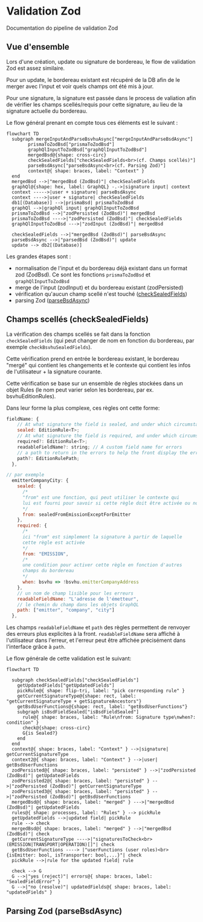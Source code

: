 # Validation Zod

Documentation do pipeline de validation Zod

## Vue d'ensemble

Lors d'une création, update ou signature de bordereau, le flow de validation Zod est assez similaire.

Pour un update, le bordereau existant est récupéré de la DB afin de le merger avec l'input et voir quels champs ont été mis à jour.

Pour une signature, la signature est passée dans le process de valiation afin de vérifier les champs scellés/requis pour cette signature, au lieu de la signature actuelle du bordereau.

Le flow général prenant en compte tous ces éléments est le suivant :

```mermaid
flowchart TD
  subgraph mergeInputAndParseBsvhuAsync["mergeInputAndParseBsdAsync"]
        prismaToZodBsd["prismaToZodBsd"]
        graphQlInputToZodBsd["graphQlInputToZodBsd"]
        mergedBsd@{shape: cross-circ}
        checkSealedFields["checkSealedFields<br>(cf. Champs scellés)"]
        parseBsdAsync["parseBsdAsync<br>(cf. Parsing Zod)"]
        context@{ shape: braces, label: "Context" }
  end
  mergedBsd -->|"mergedBsd (ZodBsd)"| checkSealedFields
  graphQl@{shape: hex, label: GraphQL} -.->|signature input| context
  context ----->|user + signature| parseBsdAsync
  context ---->|user + signature| checkSealedFields
  db1[(Database)] -->|prismaBsd| prismaToZodBsd
  graphQl -->|graphQl input| graphQlInputToZodBsd
  prismaToZodBsd -->|"zodPersisted (ZodBsd)"| mergedBsd
  prismaToZodBsd ---->|"zodPersisted (ZodBsd)"| checkSealedFields
  graphQlInputToZodBsd --->|"zodInput (ZodBsd)"| mergedBsd

  checkSealedFields -->|"mergedBsd (ZodBsd)"| parseBsdAsync
  parseBsdAsync -->|"parsedBsd (ZodBsd)"| update
  update --> db2[(Database)]
```

Les grandes étapes sont :

- normalisation de l'input et du bordereau déjà existant dans un format zod (ZodBsd). Ce sont les fonctions `prismaToZodBsd` et `graphQlInputToZodBsd`
- merge de l'input (zodInput) et du bordereau existant (zodPersisted)
- vérification qu'aucun champ scellé n'est touché ([checkSealedFields](#champs-scellés-checksealedfields))
- parsing Zod ([parseBsdAsync](#parsing-zod-parsebsdasync))

## Champs scellés (checkSealedFields)

La vérification des champs scellés se fait dans la fonction `checkSealedFields` (qui peut changer de nom en fonction du bordereau, par exemple `checkBsvhuSealedFields`).

Cette vérification prend en entrée le bordereau existant, le bordereau "mergé" qui contient les changements et le contexte qui contient les infos de l'utilisateur + la signature courante.

Cette vérification se base sur un ensemble de règles stockées dans un objet Rules (le nom peut varier selon les bordereau, par ex. bsvhuEditionRules).

Dans leur forme la plus complexe, ces règles ont cette forme:

```js
fieldName: {
    // At what signature the field is sealed, and under which circumstances
    sealed: EditionRule<T>;
    // At what signature the field is required, and under which circumstances. If absent, field is never required
    required?: EditionRule<T>;
    readableFieldName?: string; // A custom field name for errors
    // a path to return in the errors to help the front display the error in context
    path?: EditionRulePath;
  },

// par exemple
  emitterCompanyCity: {
    sealed: {
      /*
      "from" est une fonction, qui peut utiliser le contexte qui
      lui est fourni pour savoir si cette règle doit être activée ou non
      */
      from: sealedFromEmissionExceptForEmitter
    },
    required: {
      /*
      ici "from" est simplement la signature à partir de laquelle
      cette règle est activée
      */
      from: "EMISSION",
      /*
      une condition pour activer cette règle en fonction d'autres
      champs du bordereau
      */
      when: bsvhu => !bsvhu.emitterCompanyAddress
    },
    // un nom de champ lisible pour les erreurs
    readableFieldName: "L'adresse de l'émetteur",
    // le chemin du champ dans les objets GraphQL
    path: ["emitter", "company", "city"]
  },

```

Les champs `readableFieldName` et `path` des règles permettent de renvoyer des erreurs plus explicites à la front. `readableFieldName` sera affiché à l'utilisateur dans l'erreur, et l'erreur peut être affichée précisément dans l'interface grâce à `path`.

Le flow générale de cette validation est le suivant:

```mermaid
flowchart TD

  subgraph checkSealedFields["checkSealedFields"]
    getUpdatedFields["getUpdatedFields"]
    pickRule@{ shape: flip-tri, label: "pick corresponding rule" }
    getCurrentSignatureType@{shape: rect, label: "getCurrentSignatureType + getSignatureAncestors"}
    getBsdUserFunctions@{shape: rect, label: "getBsdUserFunctions"}
    subgraph isBsdFieldSealed["isBsdFieldSealed"]
      rule@{ shape: braces, label: "Rule\nfrom: Signature type\nwhen?: condition" }
      check@{shape: cross-circ}
      G{is Sealed?}
    end
  end
  context@{ shape: braces, label: "Context" } -->|signature| getCurrentSignatureType
  context2@{ shape: braces, label: "Context" } -->|user| getBsdUserFunctions
  zodPersisted@{ shape: braces, label: "persisted" } -->|"zodPersisted (ZodBsd)"| getUpdatedFields
  zodPersisted2@{ shape: braces, label: "persisted" } -->|"zodPersisted (ZodBsd)"| getCurrentSignatureType
  zodPersisted3@{ shape: braces, label: "persisted" } -->|"zodPersisted (ZodBsd)"| getBsdUserFunctions
  mergedBsd@{ shape: braces, label: "merged" } --->|"mergedBsd (ZodBsd)"| getUpdatedFields
  rules@{ shape: processes, label: "Rules" } --> pickRule
  getUpdatedFields -->|updated field| pickRule
  rule --> check
  mergedBsd@{ shape: braces, label: "merged" } -->|"mergedBsd (ZodBsd)"| check
  getCurrentSignatureType ---->|"signaturesToCheck<br>(EMISSION|TRANSPORT|OPERATION)[]"| check
  getBsdUserFunctions ----> |"userFunctions (user roles)<br>{isEmitter: bool, isTransporter: bool,...}"| check
  pickRule -->|rule for the updated field| rule

  check --> G
  G -->|"yes (reject)"| errors@{ shape: braces, label: "SealedFieldError" }
  G -->|"no (resolve)"| updatedFields@{ shape: braces, label: "updatedFields" }
```

## Parsing Zod (parseBsdAsync)

